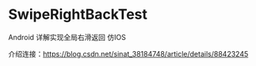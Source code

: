 # SwipeRightBackTest
Android 详解实现全局右滑返回 仿IOS

介绍连接：https://blog.csdn.net/sinat_38184748/article/details/88423245
